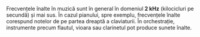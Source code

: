 Frecvențele înalte în muzică sunt în general în domeniul **2 kHz** (kilocicluri pe secundă) și mai sus. În cazul pianului, spre exemplu, frecvențele înalte corespund notelor de pe partea dreaptă a claviaturii. În orchestrație, instrumente precum flautul, vioara sau clarinetul pot produce sunete înalte.